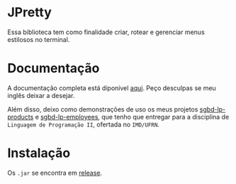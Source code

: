 # JPretty

Essa biblioteca tem como finalidade criar, rotear e gerenciar menus estilosos no terminal.

# Documentação

A documentação completa está diponível [aqui](https://jpretty.vercel.app/). Peço desculpas se meu inglês deixar a desejar.

Além disso, deixo como demonstrações de uso os meus projetos [sgbd-lp-products](https://github.com/l-marcel/sgbd-lp-products) e [sgbd-lp-employees](https://github.com/l-marcel/sgbd-lp-products), que tenho que entregar para a disciplina de `Linguagem de Programação II`, ofertada no `IMD/UFRN`.

# Instalação

Os `.jar` se encontra em [release](https://github.com/L-Marcel/jpretty/releases).